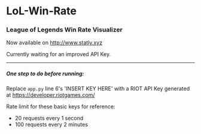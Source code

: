 # LoL-Win-Rate
### League of Legends Win Rate Visualizer

Now available on http://www.statly.xyz

Currently waiting for an improved API Key.
___

##### One step to do before running:

Replace ```app.py``` line 6's 'INSERT KEY HERE' with a RIOT API Key generated at https://developer.riotgames.com/

Rate limit for these basic keys for reference:
* 20 requests every 1 second
* 100 requests every 2 minutes
